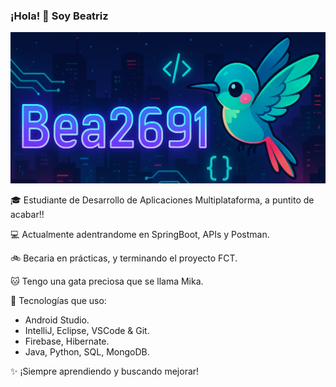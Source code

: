 ### ¡Hola! 👋 Soy Beatriz

![Banner](https://github.com/Bea2691/Bea2691/raw/main/banner2.png)

🎓 Estudiante de Desarrollo de Aplicaciones Multiplataforma, a puntito de acabar!!  

💻 Actualmente adentrandome en SpringBoot, APIs y Postman.

🚲 Becaria en prácticas, y terminando el proyecto FCT.

🐱 Tengo una gata preciosa que se llama Mika. 

🔧 Tecnologías que uso:
- Android Studio.
- IntelliJ, Eclipse, VSCode & Git.
- Firebase, Hibernate.
- Java, Python, SQL, MongoDB.

✨ ¡Siempre aprendiendo y buscando mejorar!
